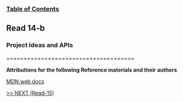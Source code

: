 ### [Table of Contents](https://wondwosentsige.github.io/code-301-reading-notes/Home)

## Read 14-b

### Project Ideas and APIs








































=====================================

__Attributions for the following Reference materials and their authors__


[MDN web docs](https://developer.mozilla.org/en-US/docs/Learn/Forms/Sending_and_retrieving_form_data)






[>> NEXT (Read-15)](https://wondwosentsige.github.io/code-301-reading-notes/class-15)